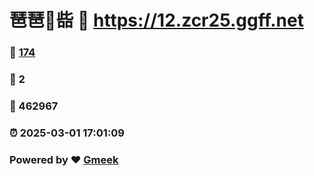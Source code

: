 # 琶琶🔭啙 :link: https://12.zcr25.ggff.net 
### :page_facing_up: [174](https://12.zcr25.ggff.net/tag.html) 
### :speech_balloon: 2 
### :hibiscus: 462967 
### :alarm_clock: 2025-03-01 17:01:09 
### Powered by :heart: [Gmeek](https://github.com/Meekdai/Gmeek)
